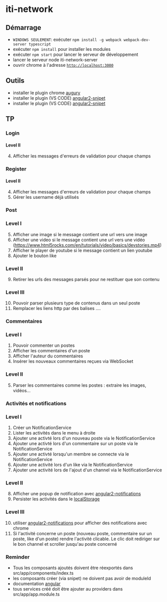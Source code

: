 # iti-network


## Démarrage
- `WINDOWS SEULEMENT`: exécuter `npm install -g webpack webpack-dev-server typescript`
- exécuter `npm install` pour installer les modules
- exécuter `npm start` pour lancer le serveur de développement
- lancer le serveur node iti-network-server
- ouvrir chrome à l'adresse [`http://localhost:3000`](http://localhost:3000)

## Outils
- installer le plugin chrome [augury](https://chrome.google.com/webstore/detail/augury/elgalmkoelokbchhkhacckoklkejnhcd)
- installer le plugin (VS CODE) [angular2-snipet](https://marketplace.visualstudio.com/items?itemName=johnpapa.Angular2)
- installer le plugin (VS CODE) [angular2-snipet](https://plugins.jetbrains.com/idea/plugin/8395-angular-2-typescript-live-templates)

## TP

### Login

#### Level II

4. Afficher les messages d'erreurs de validation pour chaque champs

### Register

#### Level II
4. Afficher les messages d'erreurs de validation  pour chaque champs
5. Gérer les username déjà utilisés

### Post 

### Level I

5. Afficher une image si le message contient une url vers une image
6. Afficher une video si le message contient une url vers une vidéo (https://www.html5rocks.com/en/tutorials/video/basics/devstories.mp4)
7. Afficher le player de youtube si le message contient un lien youtube
8. Ajouter le bouton like

### Level II
9. Retirer les urls des messages parsés pour ne restituer que son contenu

### Level III
10. Pouvoir parser plusieurs type de contenus dans un seul poste
11. Remplacer les liens http par des balises <a>...</a>.

### Commentaires

### Level I
1. Pouvoir commenter un postes
2. Afficher les commentaires d'un poste 
3. Afficher l'auteur du commentaires
4. Insérer les nouveaux commentaires reçues via WebSocket

### Level II
5. Parser les commentaires comme les postes : extraire les images, vidéos...

### Activités et notifications 

### Level I
1. Créer un NotificationService
2. Lister les activités dans le menu à droite
3. Ajouter une activté lors d'un nouveau poste via le NotificationService
4. Ajouter une activté lors d'un commentaire sur un poste via le NotificationService
5. Ajouter une activté lorsqu'un membre se connecte via le NotificationService
6. Ajouter une activité lors d'un like via le NotificationService
7. Ajouter une activité lors de l'ajout d'un channel via le NotificationService

### Level II
8. Afficher une popup de notification avec [angular2-notifications](https://github.com/flauc/angular2-notifications)
9. Persister les activités dans le [localStorage](https://developer.mozilla.org/fr/docs/Web/API/Window/localStorage)

### Level III
10. utiliser [angular2-notifications](https://github.com/flauc/angular2-notifications) pour afficher des notifications avec chrome
11. Si l'activité concerne un poste (nouveau poste, commentaire sur un poste, like d'un poste) rendre l'activité clicable. 
Le clic doit rediriger sur le bon channel et scroller jusqu'au poste concerné


### Reminder

- Tous les composants ajoutés doivent être réexportés dans src/app/components/index.ts
- les composants créer (via snipet) ne doivent pas avoir de moduleId
- documentation [angular](https://angular.io/docs/ts/latest/)
- tous services créé doit être ajouter au providers dans src/app/app.module.ts